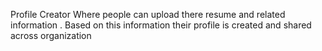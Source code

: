 
 Profile Creator Where people can upload there resume and related information . Based on this information their profile is created and shared across organization
